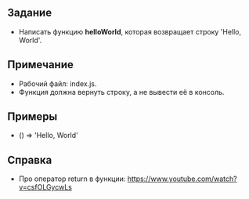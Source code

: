 ## Задание
- Написать функцию <b>helloWorld</b>, которая возвращает строку 'Hello, World'.

## Примечание
- Рабочий файл: index.js.
- Функция должна вернуть строку, а не вывести её в консоль.

## Примеры
- () => 'Hello, World'

## Справка
- Про оператор return в функции: https://www.youtube.com/watch?v=csfOLGycwLs